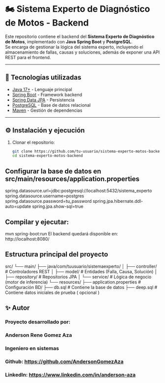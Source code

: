 # 🏍️ Sistema Experto de Diagnóstico de Motos - Backend

Este repositorio contiene el backend del **Sistema Experto de Diagnóstico de Motos**, implementado con **Java Spring Boot** y **PostgreSQL**.  
Se encarga de gestionar la lógica del sistema experto, incluyendo el almacenamiento de fallas, causas y soluciones, además de exponer una API REST para el frontend.

---

## 🚀 Tecnologías utilizadas
- [Java 17+](https://openjdk.org/) - Lenguaje principal
- [Spring Boot](https://spring.io/projects/spring-boot) - Framework backend
- [Spring Data JPA](https://spring.io/projects/spring-data-jpa) - Persistencia
- [PostgreSQL](https://www.postgresql.org/) - Base de datos relacional
- [Maven](https://maven.apache.org/) - Gestión de dependencias

---

## ⚙️ Instalación y ejecución

1. Clonar el repositorio:
   ```bash
   git clone https://github.com/tu-usuario/sistema-experto-motos-backend.git
   cd sistema-experto-motos-backend

## Configurar la base de datos en src/main/resources/application.properties

spring.datasource.url=jdbc:postgresql://localhost:5432/sistema_experto
spring.datasource.username=postgres
spring.datasource.password=tu_password
spring.jpa.hibernate.ddl-auto=update
spring.jpa.show-sql=true

## Compilar y ejecutar:
mvn spring-boot:run
El backend quedará disponible en: http://localhost:8080/

## Estructura principal del proyecto
src/
 └── main/
     ├── java/com/tuusuario/sistemaexperto/
     │   ├── controller/   # Controladores REST
     │   ├── model/        # Entidades (Falla, Causa, Solución)
     │   ├── repository/   # Repositorios JPA
     │   └── service/      # Lógica de negocio (motor de inferencia)
     └── resources/
         ├── application.properties # Configuración
         BD/
         ├── db.sql # Contiene la base de datos
         ├── deep.sql # Contiene datos iniciales de prueba ( opcional )
        
## ✨ Autor

### Proyecto desarrollado por:
### Anderson Rene Gomez Aza
### Ingeniero en sistemas
### Github: https://github.com/AndersonGomezAza
### LinkedIn: https://www.linkedin.com/in/anderson-aza